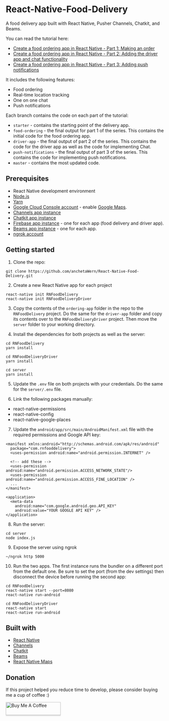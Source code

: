 # React-Native-Food-Delivery
A food delivery app built with React Native, Pusher Channels, Chatkit, and Beams.

You can read the tutorial here:

- [Create a food ordering app in React Native - Part 1: Making an order](http://pusher.com/tutorials/food-ordering-app-react-native-part-1)
- [Create a food ordering app in React Native - Part 2: Adding the driver app and chat functionality](http://pusher.com/tutorials/food-ordering-app-react-native-part-2)
- [Create a food ordering app in React Native - Part 3: Adding push notifications](http://pusher.com/tutorials/food-ordering-app-react-native-part-3)

It includes the following features:

- Food ordering
- Real-time location tracking
- One on one chat
- Push notifications

Each branch contains the code on each part of the tutorial:

- `starter` - contains the starting point of the delivery app.
- `food-ordering` - the final output for part 1 of the series. This contains the initial code for the food ordering app.
- `driver-app` - the final output of part 2 of the series. This contains the code for the driver app as well as the code for implementing Chat.
- `push-notifications` - the final output of part 3 of the series. This contains the code for implementing push notifications. 
- `master` - contains the most updated code.

## Prerequisites

- React Native development environment
- [Node.js](https://nodejs.org/en/)
- [Yarn](https://yarnpkg.com/en/)
- [Google Cloud Console account](https://console.cloud.google.com/) - enable [Google Maps](https://developers.google.com/maps/gmp-get-started).
- [Channels app instance](https://pusher.com/channels)
- [Chatkit app instance](https://pusher.com/chatkit)
- [Firebase app instance](https://console.firebase.google.com/) - one for each app (food delivery and driver app).
- [Beams app instance](https://pusher.com/beams) - one for each app.
- [ngrok account](https://ngrok.com/)

## Getting started

1. Clone the repo:

```
git clone https://github.com/anchetaWern/React-Native-Food-Delivery.git
```

2. Create a new React Native app for each project

```
react-native init RNFoodDelivery
react-native init RNFoodDeliveryDriver
```

3. Copy the contents of the `ordering-app` folder in the repo to the `RNFoodDelivery` project. Do the same for the `driver-app` folder and copy its contents over to the `RNFoodDeliveryDriver` project. Then move the `server` folder to your working directory.

4. Install the dependencies for both projects as well as the server:

```
cd RNFoodDelivery
yarn install
```

```
cd RNFoodDeliveryDriver
yarn install
```

```
cd server
yarn install
```

5. Update the `.env` file on both projects with your credentials. Do the same for the `server/.env` file.

6. Link the following packages manually:

- react-native-permissions
- react-native-config
- react-native-google-places

7. Update the `android/app/src/main/AndroidManifest.xml` file with the required permissions and Google API key:

```
<manifest xmlns:android="http://schemas.android.com/apk/res/android"
  package="com.rnfooddelivery">
  <uses-permission android:name="android.permission.INTERNET" />

  <!-- add these -->
  <uses-permission android:name="android.permission.ACCESS_NETWORK_STATE"/>
  <uses-permission android:name="android.permission.ACCESS_FINE_LOCATION" />
  ...
</manifest>
```

```
<application>
  <meta-data
    android:name="com.google.android.geo.API_KEY"
    android:value="YOUR GOOGLE API KEY" />
</application>
```

8. Run the server:

```
cd server
node index.js
```

9. Expose the server using ngrok

```
~/ngrok http 5000
```

10. Run the two apps. The first instance runs the bundler on a different port from the default one. Be sure to set the port (from the dev settings) then disconnect the device before running the second app:

```
cd RNFoodDelivery
react-native start --port=8080
react-native run-android
```

```
cd RNFoodDeliveryDriver
react-native start
react-native run-android
```

## Built with

- [React Native](https://facebook.github.io/react-native/)
- [Channels](https://pusher.com/channels)
- [Chatkit](https://pusher.com/chatkit)
- [Beams](https://pusher.com/beams)
- [React Native Maps](https://github.com/react-native-community/react-native-maps)

## Donation

If this project helped you reduce time to develop, please consider buying me a cup of coffee :)

<a href="https://www.buymeacoffee.com/wernancheta" target="_blank"><img src="https://www.buymeacoffee.com/assets/img/custom_images/orange_img.png" alt="Buy Me A Coffee" style="height: 41px !important;width: 174px !important;box-shadow: 0px 3px 2px 0px rgba(190, 190, 190, 0.5) !important;-webkit-box-shadow: 0px 3px 2px 0px rgba(190, 190, 190, 0.5) !important;" ></a>
